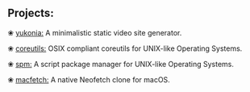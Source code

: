 Projects:
---

❀ [yukonia:](https://github.com/x050/yukonia) A minimalistic static video site generator.

❀ [coreutils:](https://github.com/x050/coreutils) OSIX compliant coreutils for UNIX-like Operating Systems. 

❀ [spm:](https://github.com/x050/spm) A script package manager for UNIX-like Operating Systems. 

❀ [macfetch:](https://github.com/x050/macfetch) A native Neofetch clone for macOS.
